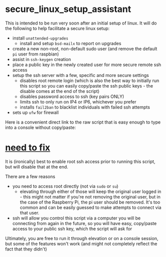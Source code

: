 # secure_linux_setup_assistant

This is intended to be run very soon after an initial setup of linux. It will do the following to help facilitate a secure linux setup:
* install `unattended-upgrades`
	* install and setup `bsd-mailx` to report on upgrades
* create a new non-root, non-default sudo user (and remove the default `pi` user from raspbian)
* assist in `ssh-keygen` creation
* place a public key in the newly created user for more secure remote ssh access
* setup the ssh server with a few, specific and more secure settings
	* disables root remote login (which is also the best way to initially run this script so you can easily copy/paste the ssh public keys - the disable comes at the end of the script)
	* disables password access to ssh (key pairs ONLY)
	* limits ssh to only run on IP4 or IP6, whichever you prefer
	* installs `fail2ban` to blacklist individuals with failed ssh attempts
* sets up `ufw` for firewall

Here is a convenient direct link to the raw script that is easy enough to type into a console without copy/paste:
# [need to fix](http://bit.ly/2o2WQ03)

It is (ironically) best to enable root ssh access prior to running this script, but will disable that at the end.

There are a few reasons
* you need to access root directly (not via `sudo` or `su`)
	* elevating through either of those will keep the original user logged in - this might not matter if you're not removing the original user, but in the case of the Raspberry Pi, the pi user should be removed. It's too common and can be easily guessed to make attempts to connect via that user.
* ssh will allow you control this script via a computer you will be connecting from again in the future, so you will have easy, copy/paste access to your public ssh key, which the script will ask for

Ultimately, you are free to run it through elevation or on a console session, but some of the features won't work (and might not completely reflect the fact that they didn't)
